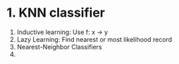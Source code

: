 # 1. KNN classifier
1. Inductive learning: Use f: x -> y
2. Lazy Learning: Find nearest or most likelihood record
3. Nearest-Neighbor Classifiers
4. 
